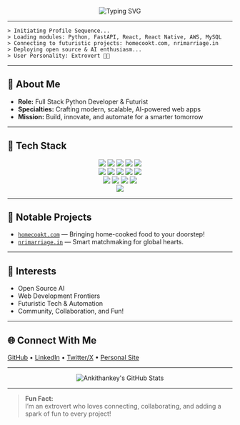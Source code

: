 <!-- Futuristic, Robotic Typing Themed README for Ankithankey -->

<p align="center">
  <img src="https://readme-typing-svg.demolab.com?font=Fira+Code&size=28&duration=3000&pause=800&color=0FFFE0&background=000000&center=true&vCenter=true&width=600&lines=Hi%2C+I%E2%80%99m+Ankithankey;Full+Stack+Python+Developer;AI+%E2%9A%A1%EF%B8%8F+Web+Development+Enthusiast;Let%E2%80%99s+Build+the+Future+Together!" alt="Typing SVG" />
</p>

---

```
> Initiating Profile Sequence...
> Loading modules: Python, FastAPI, React, React Native, AWS, MySQL
> Connecting to futuristic projects: homecookt.com, nrimarriage.in
> Deploying open source & AI enthusiasm...
> User Personality: Extrovert 🤖✨
```

---

## 🦾 About Me

- **Role:** Full Stack Python Developer & Futurist
- **Specialties:** Crafting modern, scalable, AI-powered web apps
- **Mission:** Build, innovate, and automate for a smarter tomorrow

---

## 🦾 Tech Stack

<p align="center">
  <!-- Languages -->
  <img src="https://img.shields.io/badge/Python-3776AB?style=for-the-badge&logo=python&logoColor=white" />
  <img src="https://img.shields.io/badge/JavaScript-F7DF1E?style=for-the-badge&logo=javascript&logoColor=black" />
  <img src="https://img.shields.io/badge/TypeScript-3178C6?style=for-the-badge&logo=typescript&logoColor=white" />
  <img src="https://img.shields.io/badge/HTML5-E34F26?style=for-the-badge&logo=html5&logoColor=white" />
  <img src="https://img.shields.io/badge/CSS3-1572B6?style=for-the-badge&logo=css3&logoColor=white" />
  <br>
  <!-- Frameworks -->
  <img src="https://img.shields.io/badge/FastAPI-009688?style=for-the-badge&logo=fastapi&logoColor=white" />
  <img src="https://img.shields.io/badge/React-20232A?style=for-the-badge&logo=react&logoColor=61DAFB" />
  <img src="https://img.shields.io/badge/React_Native-20232A?style=for-the-badge&logo=react&logoColor=61DAFB" />
  <img src="https://img.shields.io/badge/Bootstrap-7952B3?style=for-the-badge&logo=bootstrap&logoColor=white" />
  <img src="https://img.shields.io/badge/Tailwind_CSS-38B2AC?style=for-the-badge&logo=tailwind-css&logoColor=white" />
  <br>
  <!-- Cloud & DevOps -->
  <img src="https://img.shields.io/badge/AWS_EC2-FF9900?style=for-the-badge&logo=amazon-ec2&logoColor=white" />
  <img src="https://img.shields.io/badge/AWS_S3-569A31?style=for-the-badge&logo=amazon-s3&logoColor=white" />
  <img src="https://img.shields.io/badge/AWS_RDS-527FFF?style=for-the-badge&logo=amazon-rds&logoColor=white" />
  <img src="https://img.shields.io/badge/Domain%20Handling-000000?style=for-the-badge&logo=internet-explorer&logoColor=white" />
  <br>
  <!-- Database -->
  <img src="https://img.shields.io/badge/MySQL-4479A1?style=for-the-badge&logo=mysql&logoColor=white" />
</p>

---

## 🚀 Notable Projects

- [`homecookt.com`](https://homecookt.com) — Bringing home-cooked food to your doorstep!
- [`nrimarriage.in`](https://nrimarriage.in) — Smart matchmaking for global hearts.

---

## 🤖 Interests

- Open Source AI
- Web Development Frontiers
- Futuristic Tech & Automation
- Community, Collaboration, and Fun!

---

## 🌐 Connect With Me

[GitHub](#) • [LinkedIn](#) • [Twitter/X](#) • [Personal Site](#)
<!-- Fill in your links above! -->

---

<p align="center">
  <img src="https://github-readme-stats.vercel.app/api?username=Ankithankey&show_icons=true&theme=tokyonight&hide_border=true&bg_color=00000000" alt="Ankithankey's GitHub Stats" />
</p>

---

> **Fun Fact:**  
> I’m an extrovert who loves connecting, collaborating, and adding a spark of fun to every project!
